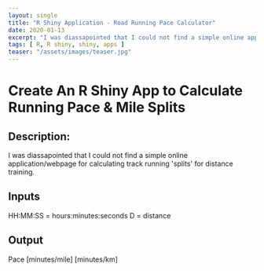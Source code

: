 ```yaml
---
layout: single
title: "R Shiny Application - Road Running Pace Calculator"
date: 2020-01-13
excerpt: "I was diassapointed that I could not find a simple online application/webpage for calculating track running 'splits' for distance training."
tags: [ R, R shiny, shiny, apps ]
teaser: "/assets/images/teaser.jpg"
--- 
```


<h1>Create An R Shiny App to Calculate Running Pace & Mile Splits</h1>

<h2>Description:</h2>
I was diassapointed that I could not find a simple online application/webpage for calculating track running 'splits' for distance training.

<h2>Inputs</h2>
HH:MM:SS = hours:minutes:seconds
D = distance

<h2>Output</h2>
Pace [minutes/mile] [minutes/km]


